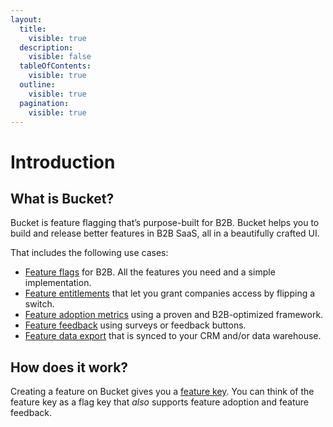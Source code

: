 ```yaml
---
layout:
  title:
    visible: true
  description:
    visible: false
  tableOfContents:
    visible: true
  outline:
    visible: true
  pagination:
    visible: true
---
```


# Introduction

## What is Bucket?

Bucket is feature flagging that’s purpose-built for B2B. Bucket helps you to build and release better features in B2B SaaS, all in a beautifully crafted UI.

That includes the following use cases:

* [Feature flags](product-handbook/create-your-first-feature.md) for B2B. All the features you need and a simple implementation.
* [Feature entitlements](product-handbook/feature-entitlements/) that let you grant companies access by flipping a switch.
* [Feature adoption metrics](product-handbook/feature-analysis/stars-framework.md) using a proven and B2B-optimized framework.
* [Feature feedback](product-handbook/feature-analysis/) using surveys or feedback buttons.
* [Feature data export](product-handbook/data-export.md) that is synced to your CRM and/or data warehouse.

## How does it work?

Creating a feature on Bucket gives you a [feature key](introduction/data-model/feature/feature-key.md). You can think of the feature key as a flag key that _also_ supports feature adoption and feature feedback.
